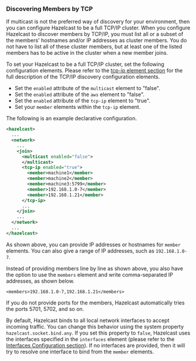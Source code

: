 

### Discovering Members by TCP

If multicast is not the preferred way of discovery for your environment, then you can configure Hazelcast to be a full TCP/IP cluster. When you configure Hazelcast to discover members by TCP/IP, you must list all or a subset of the members' hostnames and/or IP addresses as cluster members. You do not have to list all of these cluster members, but at least one of the listed members has to be active in the cluster when a new member joins.

To set your Hazelcast to be a full TCP/IP cluster, set the following configuration elements. Please refer to the [tcp-ip element section](#tcp-ip-element) for the full description of the TCP/IP discovery configuration elements.

- Set the `enabled` attribute of the `multicast` element to "false".
- Set the `enabled` attribute of the `aws` element to "false".
- Set the `enabled` attribute of the `tcp-ip` element to "true".
- Set your `member` elements within the `tcp-ip` element.

The following is an example declarative configuration.

```xml
<hazelcast>
  ...
  <network>
    ...
    <join>
      <multicast enabled="false">
      </multicast>
      <tcp-ip enabled="true">
        <member>machine1</member>
        <member>machine2</member>
        <member>machine3:5799</member>
        <member>192.168.1.0-7</member>
        <member>192.168.1.21</member>
      </tcp-ip>
      ...
    </join>
    ...
  </network>
  ...
</hazelcast>
```

As shown above, you can provide IP addresses or hostnames for `member` elements. You can also give a range of IP addresses, such as `192.168.1.0-7`.

Instead of providing members line by line as shown above, you also have the option to use the `members` element and write comma-separated IP addresses, as shown below.

`<members>192.168.1.0-7,192.168.1.21</members>`

If you do not provide ports for the members, Hazelcast automatically tries the ports 5701, 5702, and so on.

By default, Hazelcast binds to all local network interfaces to accept incoming traffic. You can change this behavior using the system property `hazelcast.socket.bind.any`. If you set this property to `false`, Hazelcast uses the interfaces specified in the `interfaces` element (please refer to the [Interfaces Configuration section](#interfaces)). If no interfaces are provided, then it will try to resolve one interface to bind from the `member` elements.


